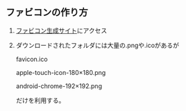 ## ファビコンの作り方

  1. [ファビコン生成サイト](https://ao-system.net/favicongenerator/)にアクセス

  2. ダウンロードされたフォルダには大量の.pngや.icoがあるが
    
     favicon.ico
     
     apple-touch-icon-180×180.png
     
     android-chrome-192×192.png

      だけを利用する。

